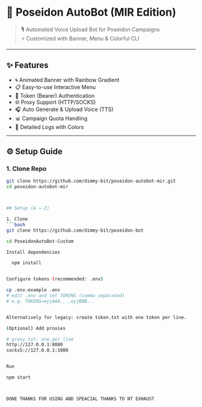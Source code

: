 

# 🌊 Poseidon AutoBot (MIR Edition)

> 🎙️ Automated Voice Upload Bot for Poseidon Campaigns  
> ⚡ Customized with Banner, Menu & Colorful CLI 

---

## ✨ Features
- 🌀 Animated Banner with Rainbow Gradient
- 📋 Easy-to-use Interactive Menu
- 🔑 Token (Bearer) Authentication
- 🌐 Proxy Support (HTTP/SOCKS)
- 🎧 Auto Generate & Upload Voice (TTS)
- 📊 Campaign Quota Handling
- 💎 Detailed Logs with Colors

---

## ⚙️ Setup Guide

### 1. Clone Repo
```bash
git clone https://github.com/dimmy-bit/poseidon-autobot-mir.git
cd poseidon-autobot-mir



## Setup (A → Z)

1. Clone
```bash
git clone https://github.com/dimmy-bit/poseidon-bot

cd PoseidonAutoBot-Custom

Install dependencies

  npm install


Configure tokens (recommended: .env)

cp .env.example .env
# edit .env and set TOKENS (comma separated)
# e.g. TOKENS=eyjAAA...,eyjBBB...


Alternatively for legacy: create token.txt with one token per line.

(Optional) Add proxies

# proxy.txt: one per line
http://127.0.0.1:8080
socks5://127.0.0.1:1080


Run

npm start



DONE THANKS FOR USING AND SPEACIAL THANKS TO NT EXHAUST

